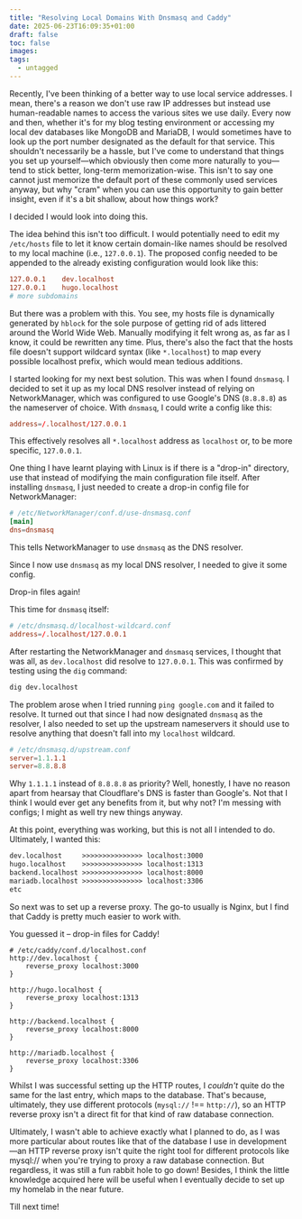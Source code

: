 ```yaml
---
title: "Resolving Local Domains With Dnsmasq and Caddy"
date: 2025-06-23T16:09:35+01:00
draft: false
toc: false
images:
tags: 
  - untagged
---
```


Recently, I've been thinking of a better way to use local service addresses. I mean, there's a reason we don't use raw IP addresses but instead use human-readable names to access the various sites we use daily. Every now and then, whether it's for my blog testing environment or accessing my local dev databases like MongoDB and MariaDB, I would sometimes have to look up the port number designated as the default for that service. This shouldn't necessarily be a hassle, but I've come to understand that things you set up yourself—which obviously then come more naturally to you—tend to stick better, long-term memorization-wise. This isn't to say one cannot just memorize the default port of these commonly used services anyway, but why "cram" when you can use this opportunity to gain better insight, even if it's a bit shallow, about how things work?

I decided I would look into doing this.

The idea behind this isn't too difficult. I would potentially need to edit my `/etc/hosts` file to let it know certain domain-like names should be resolved to my local machine (i.e., `127.0.0.1`). The proposed config needed to be appended to the already existing configuration would look like this:

```conf
127.0.0.1    dev.localhost
127.0.0.1    hugo.localhost
# more subdomains
```

But there was a problem with this. You see, my hosts file is dynamically generated by `hblock` for the sole purpose of getting rid of ads littered around the World Wide Web. Manually modifying it felt wrong as, as far as I know, it could be rewritten any time. Plus, there's also the fact that the hosts file doesn't support wildcard syntax (like `*.localhost`) to map every possible localhost prefix, which would mean tedious additions.

I started looking for my next best solution. This was when I found `dnsmasq`.
I decided to set it up as my local DNS resolver instead of relying on NetworkManager, which was configured to use Google's DNS (`8.8.8.8`) as the nameserver of choice.
With `dnsmasq`, I could write a config like this:

```conf
address=/.localhost/127.0.0.1
```
This effectively resolves all `*.localhost` address as `localhost` or, to be more specific, `127.0.0.1`.

One thing I have learnt playing with Linux is if there is a "drop-in" directory, use that instead of modifying the main configuration file itself.
After installing `dnsmasq`, I just needed to create a drop-in config file for NetworkManager:

```conf
# /etc/NetworkManager/conf.d/use-dnsmasq.conf
[main]
dns=dnsmasq
```
This tells NetworkManager to use `dnsmasq` as the DNS resolver.

Since I now use `dnsmasq` as my local DNS resolver, I needed to give it some config.

Drop-in files again!

This time for `dnsmasq` itself:
```conf
# /etc/dnsmasq.d/localhost-wildcard.conf
address=/.localhost/127.0.0.1
```
After restarting the NetworkManager and `dnsmasq` services, I thought that was all, as `dev.localhost` did resolve to `127.0.0.1`. This was confirmed by testing using the `dig` command:
```sh
dig dev.localhost
```
The problem arose when I tried running `ping google.com` and it failed to resolve.
It turned out that since I had now designated `dnsmasq` as the resolver, I also needed to set up the upstream nameservers it should use to resolve anything that doesn't fall into my `localhost` wildcard.
```conf
# /etc/dnsmasq.d/upstream.conf
server=1.1.1.1
server=8.8.8.8
```
Why `1.1.1.1` instead of `8.8.8.8` as priority? Well, honestly, I have no reason apart from hearsay that Cloudflare's DNS is faster than Google's. Not that I think I would ever get any benefits from it, but why not? I'm messing with configs; I might as well try new things anyway.

At this point, everything was working, but this is not all I intended to do. Ultimately, I wanted this:
```txt
dev.localhost     >>>>>>>>>>>>>>> localhost:3000
hugo.localhost    >>>>>>>>>>>>>>> localhost:1313
backend.localhost >>>>>>>>>>>>>>> localhost:8000
mariadb.localhost >>>>>>>>>>>>>>> localhost:3306
etc
```
So next was to set up a reverse proxy. The go-to usually is Nginx, but I find that Caddy is pretty much easier to work with.

You guessed it – drop-in files for Caddy!

```caddy
# /etc/caddy/conf.d/localhost.conf
http://dev.localhost {
    reverse_proxy localhost:3000
}

http://hugo.localhost {
    reverse_proxy localhost:1313
}

http://backend.localhost {
    reverse_proxy localhost:8000
}

http://mariadb.localhost {
    reverse_proxy localhost:3306
}
```
Whilst I was successful setting up the HTTP routes, I *couldn't* quite do the same for the last entry, which maps to the database. That's because, ultimately, they use different protocols (`mysql://` !== `http://`), so an HTTP reverse proxy isn't a direct fit for that kind of raw database connection.

Ultimately, I wasn't able to achieve exactly what I planned to do, as I was more particular about routes like that of the database I use in development—an HTTP reverse proxy isn't quite the right tool for different protocols like mysql:// when you're trying to proxy a raw database connection. But regardless, it was still a fun rabbit hole to go down! Besides, I think the little knowledge acquired here will be useful when I eventually decide to set up my homelab in the near future.

Till next time!

